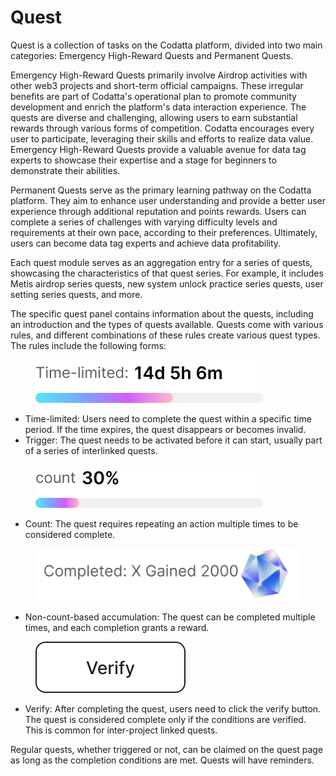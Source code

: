 # Quest

Quest is a collection of tasks on the Codatta platform, divided into two main categories: Emergency High-Reward Quests and Permanent Quests.&#x20;

Emergency High-Reward Quests primarily involve Airdrop activities with other web3 projects and short-term official campaigns. These irregular benefits are part of Codatta's operational plan to promote community development and enrich the platform's data interaction experience. The quests are diverse and challenging, allowing users to earn substantial rewards through various forms of competition. Codatta encourages every user to participate, leveraging their skills and efforts to realize data value. Emergency High-Reward Quests provide a valuable avenue for data tag experts to showcase their expertise and a stage for beginners to demonstrate their abilities.&#x20;

Permanent Quests serve as the primary learning pathway on the Codatta platform. They aim to enhance user understanding and provide a better user experience through additional reputation and points rewards. Users can complete a series of challenges with varying difficulty levels and requirements at their own pace, according to their preferences. Ultimately, users can become data tag experts and achieve data profitability.&#x20;

Each quest module serves as an aggregation entry for a series of quests, showcasing the characteristics of that quest series. For example, it includes Metis airdrop series quests, new system unlock practice series quests, user setting series quests, and more.&#x20;

The specific quest panel contains information about the quests, including an introduction and the types of quests available. Quests come with various rules, and different combinations of these rules create various quest types. The rules include the following forms:

<figure><img src="../../.gitbook/assets/image (50).png" alt=""><figcaption></figcaption></figure>

* Time-limited: Users need to complete the quest within a specific time period. If the time expires, the quest disappears or becomes invalid.
* Trigger: The quest needs to be activated before it can start, usually part of a series of interlinked quests.

<figure><img src="../../.gitbook/assets/image (49).png" alt=""><figcaption></figcaption></figure>

* Count: The quest requires repeating an action multiple times to be considered complete.

<figure><img src="../../.gitbook/assets/image (51).png" alt=""><figcaption></figcaption></figure>

* Non-count-based accumulation: The quest can be completed multiple times, and each completion grants a reward.

<figure><img src="../../.gitbook/assets/image (52).png" alt=""><figcaption></figcaption></figure>

* Verify: After completing the quest, users need to click the verify button. The quest is considered complete only if the conditions are verified. This is common for inter-project linked quests.

Regular quests, whether triggered or not, can be claimed on the quest page as long as the completion conditions are met. Quests will have reminders.
